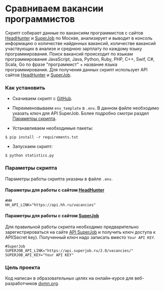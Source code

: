 # Сравниваем вакансии программистов

Скрипт собирает данные по вакансиям программистов с сайтов [HeadHunter](https://hh.ru) и [SuperJob](https://superjob.ru) по Москве, анализирует и выводит в консоль информацию о количестве найденных вакансий, количестве вакансий участвующих в анализе и среднюю зарплату по каждому языку программирования. 
Поиск вакансий происходит по языкам программирования JavaScript, Java, Python, Ruby, PHP, C++, Swif, C#, Scala, Go 
по фразе "программист" + название языка программирования.
Для получения данных скрипт использует API сайтов [HeadHunter](https://hh.ru) и [SuperJob](https://superjob.ru).

### Как установить
- Скачиваем скрипт с [GitHub](https://github.com/dumbturtle/api_5).

- Переименовываем `env_template` в `.env`. В данном файле необходимо указать ключ для API SuperJob. Более подробно смотри раздел [Параметры скрипта](#параметры-скрипта).

- Устанавливаем необходимые пакеты: 
     
```
$ pip install -r requirements.txt
```
- Запускаем скрипт:
```
$ python statistics.py
``` 

### Параметры скрипта
Параметры работы скрипта указаны в файле `.env`.

#### Параметры для работы с сайтом [HeadHunter](https://hh.ru) 
```
#HH
HH_API_LINK="https://api.hh.ru/vacancies"
```

#### Параметры для работы с сайтом [SuperJob](https://superjob.ru)
Для правильной работы скрипта необходимо предварительно зарегистрироваться на сайте [API SuperJob](https://api.superjob.ru) и получить ключ доступа к API(Secret key).
Полученный ключ надо записать вместо `Your API KEY`.
```
#SuperJob
SUPERJOB_API_LINK="https://api.superjob.ru/2.0/vacancies/"
SUPERJOB_API_KEY="Your API KEY"
```
### Цель проекта

Код написан в образовательных целях на онлайн-курсе для веб-разработчиков [dvmn.org](https://dvmn.org/). 
